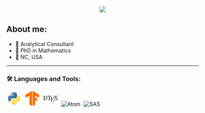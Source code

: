 

<div id="header" align="center">
  <img src="https://media.giphy.com/media/v1.Y2lkPTc5MGI3NjExbmdtZGV4NWczcjE1dzB6Z3p0NGM2bm5jZTNhaWdjdm54Z2lmdGp1dCZlcD12MV9pbnRlcm5hbF9naWZfYnlfaWQmY3Q9cw/yTFemEJxmeW2YLOT6p/giphy.gif" width="250"/>
</div>

## About me:
  * :seedling: Analytical Consultant
  * :rocket: PhD in Mathematics
  * :round_pushpin: NC, USA

---
### 🛠️ Languages and Tools:
<div>
  <img src="https://github.com/devicons/devicon/blob/master/icons/python/python-original.svg" title="Python" alt="Python" width="40" height="40"/>&nbsp;
  <img src="https://github.com/devicons/devicon/blob/master/icons/tensorflow/tensorflow-original.svg" title="TensorFlow" alt="TensorFlow" width="40" height="40"/>&nbsp;
  <img src="https://github.com/devicons/devicon/blob/master/icons/latex/latex-original.svg" title="LaTeX" alt="LaTeX" width="40" height="40"/>&nbsp;
  <img src="https://github.com/bablubambal/All_logo_and_pictures/blob/main/text%20editors/atom.svg" title="Atom" alt="Atom" width="40" height="40"/>&nbsp;
  <img src="https://upload.wikimedia.org/wikipedia/commons/1/10/SAS_logo_horiz.svg" title="SAS" alt="SAS" width="40" height="40"/>&nbsp;
</div>
